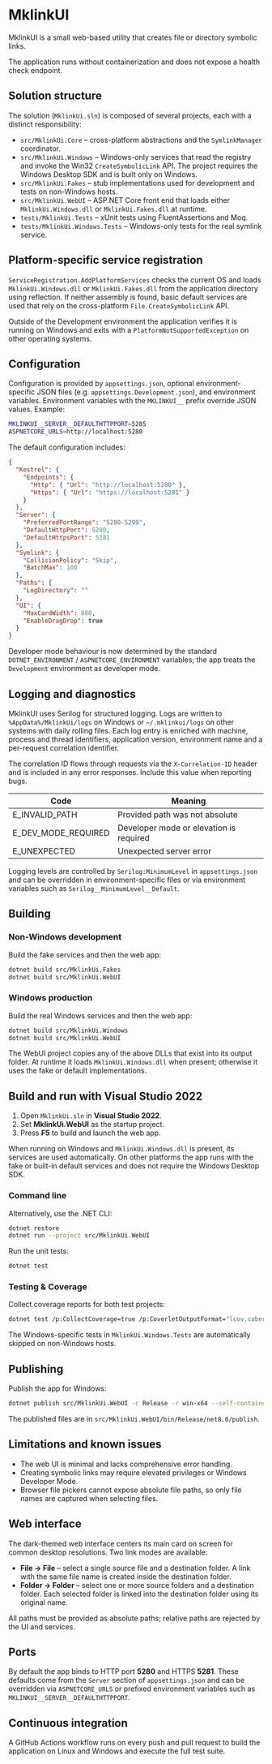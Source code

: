 # MklinkUI

MklinkUI is a small web-based utility that creates file or directory symbolic links.

The application runs without containerization and does not expose a health check endpoint.

## Solution structure
The solution (`MklinkUi.sln`) is composed of several projects, each with a distinct responsibility:

- `src/MklinkUi.Core` – cross-platform abstractions and the `SymlinkManager` coordinator.
- `src/MklinkUi.Windows` – Windows-only services that read the registry and invoke the Win32 `CreateSymbolicLink` API. The project requires the Windows Desktop SDK and is built only on Windows.
- `src/MklinkUi.Fakes` – stub implementations used for development and tests on non-Windows hosts.
- `src/MklinkUi.WebUI` – ASP.NET Core front end that loads either `MklinkUi.Windows.dll` or `MklinkUi.Fakes.dll` at runtime.
- `tests/MklinkUi.Tests` – xUnit tests using FluentAssertions and Moq.
- `tests/MklinkUi.Windows.Tests` – Windows-only tests for the real symlink service.

## Platform-specific service registration
`ServiceRegistration.AddPlatformServices` checks the current OS and loads `MklinkUi.Windows.dll` or `MklinkUi.Fakes.dll` from the application directory using reflection. If neither assembly is found, basic default services are used that rely on the cross-platform `File.CreateSymbolicLink` API.

Outside of the Development environment the application verifies it is running on Windows and exits with a `PlatformNotSupportedException` on other operating systems.

## Configuration

Configuration is provided by `appsettings.json`, optional environment-specific JSON files (e.g. `appsettings.Development.json`), and environment variables. Environment variables with the `MKLINKUI__` prefix override JSON values. Example:

```bash
MKLINKUI__SERVER__DEFAULTHTTPPORT=5285
ASPNETCORE_URLS=http://localhost:5280
```

The default configuration includes:

```json
{
  "Kestrel": {
    "Endpoints": {
      "Http": { "Url": "http://localhost:5280" },
      "Https": { "Url": "https://localhost:5281" }
    }
  },
  "Server": {
    "PreferredPortRange": "5280-5299",
    "DefaultHttpPort": 5280,
    "DefaultHttpsPort": 5281
  },
  "Symlink": {
    "CollisionPolicy": "Skip",
    "BatchMax": 100
  },
  "Paths": {
    "LogDirectory": ""
  },
  "UI": {
    "MaxCardWidth": 800,
    "EnableDragDrop": true
  }
}
```

Developer mode behaviour is now determined by the standard `DOTNET_ENVIRONMENT` / `ASPNETCORE_ENVIRONMENT` variables; the app treats the `Development` environment as developer mode.

## Logging and diagnostics

MklinkUI uses Serilog for structured logging. Logs are written to `%AppData%/MklinkUi/logs` on Windows or `~/.mklinkui/logs` on other systems with daily rolling files. Each log entry is enriched with machine, process and thread identifiers, application version, environment name and a per-request correlation identifier.

The correlation ID flows through requests via the `X-Correlation-ID` header and is included in any error responses. Include this value when reporting bugs.

| Code | Meaning |
| --- | --- |
| E_INVALID_PATH | Provided path was not absolute |
| E_DEV_MODE_REQUIRED | Developer mode or elevation is required |
| E_UNEXPECTED | Unexpected server error |

Logging levels are controlled by `Serilog:MinimumLevel` in `appsettings.json` and can be overridden in environment-specific files or via environment variables such as `Serilog__MinimumLevel__Default`.

## Building
### Non-Windows development
Build the fake services and then the web app:

```bash
dotnet build src/MklinkUi.Fakes
dotnet build src/MklinkUi.WebUI
```

### Windows production
Build the real Windows services and then the web app:

```bash
dotnet build src/MklinkUi.Windows
dotnet build src/MklinkUi.WebUI
```

The WebUI project copies any of the above DLLs that exist into its output folder. At runtime it loads `MklinkUi.Windows.dll` when present; otherwise it uses the fake or default implementations.

## Build and run with Visual Studio 2022
1. Open `MklinkUi.sln` in **Visual Studio 2022**.
2. Set **MklinkUi.WebUI** as the startup project.
3. Press **F5** to build and launch the web app.

When running on Windows and `MklinkUi.Windows.dll` is present, its services are used automatically. On other platforms the app runs with the fake or built-in default services and does not require the Windows Desktop SDK.

### Command line
Alternatively, use the .NET CLI:

```bash
dotnet restore
dotnet run --project src/MklinkUi.WebUI
```

Run the unit tests:

```bash
dotnet test
```

### Testing & Coverage

Collect coverage reports for both test projects:

```bash
dotnet test /p:CollectCoverage=true /p:CoverletOutputFormat="lcov,cobertura"
```

The Windows-specific tests in `MklinkUi.Windows.Tests` are automatically skipped on non-Windows hosts.

## Publishing
Publish the app for Windows:

```bash
dotnet publish src/MklinkUi.WebUI -c Release -r win-x64 --self-contained false
```
The published files are in `src/MklinkUi.WebUI/bin/Release/net8.0/publish`.

## Limitations and known issues
- The web UI is minimal and lacks comprehensive error handling.
- Creating symbolic links may require elevated privileges or Windows Developer Mode.
- Browser file pickers cannot expose absolute file paths, so only file names are captured when selecting files.

## Web interface

The dark-themed web interface centers its main card on screen for common desktop resolutions. Two link modes are available:

- **File → File** – select a single source file and a destination folder. A link with the same file name is created inside the destination folder.
- **Folder → Folder** – select one or more source folders and a destination folder. Each selected folder is linked into the destination folder using its original name.

All paths must be provided as absolute paths; relative paths are rejected by the UI and services.

## Ports

By default the app binds to HTTP port **5280** and HTTPS **5281**. These defaults come from the `Server` section of `appsettings.json` and can be overridden via `ASPNETCORE_URLS` or prefixed environment variables such as `MKLINKUI__SERVER__DEFAULTHTTPPORT`.


## Continuous integration
A GitHub Actions workflow runs on every push and pull request to build the application on Linux and Windows and execute the full test suite.
